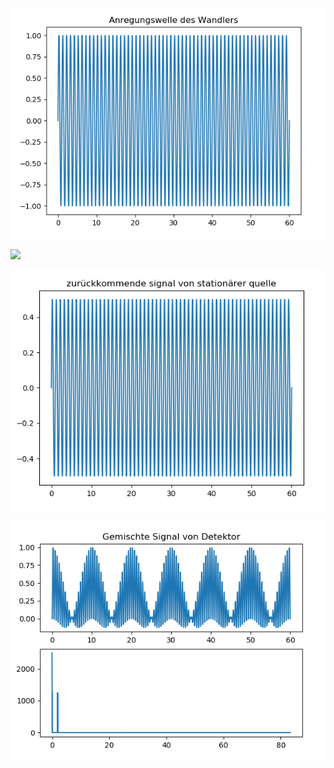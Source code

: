 ![](Bilder%20Dopplersignale/Anregungswelle%20des%20Wandlers.png)

![](Bilder%20Dopplersignale/zurückkommende%20signal%20von%20beweglicher%20quelle.png)

![](Bilder%20Dopplersignale/zurückkommende%20signal%20von%20stationärer%20quelle.png)

![](Bilder%20Dopplersignale/MixedSignal%20vom%20Detektor.png)
